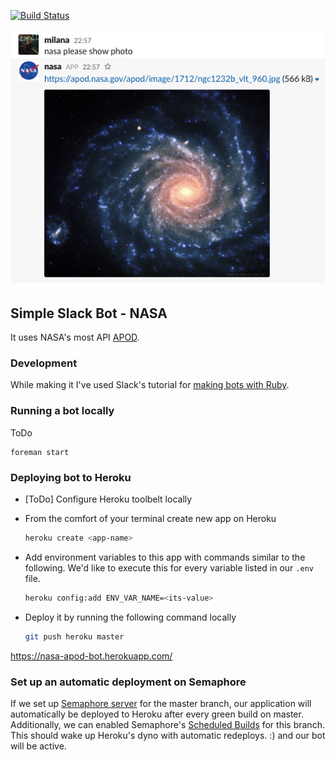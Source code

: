 [![Build Status](https://semaphoreci.com/api/v1/projects/3e0d49e4-8e5e-48d4-9a1f-9308bd19b3cf/1695126/badge.svg)](https://semaphoreci.com/mstojadinov/nasa)

![hello](public/hello-world.png)

## Simple Slack Bot - NASA

It uses NASA's most API [APOD].

### Development

While making it I've used Slack's tutorial for [making bots with Ruby](https://github.com/slack-ruby/slack-ruby-bot/blob/master/TUTORIAL.md "Slack-Ruby-Bot Tutorial").

### Running a bot locally

ToDo

```
foreman start
```

### Deploying bot to Heroku

- [ToDo] Configure Heroku toolbelt locally
- From the comfort of your terminal create new app on Heroku

    ```bash
    heroku create <app-name>
    ```
- Add environment variables to this app with commands similar to the following.
We'd like to execute this for every variable listed in our `.env` file.

    ```bash
    heroku config:add ENV_VAR_NAME=<its-value>
    ```

- Deploy it by running the following command locally

    ```bash
    git push heroku master
    ```
https://nasa-apod-bot.herokuapp.com/

### Set up an automatic deployment on Semaphore

If we set up [Semaphore server] for the master branch,
our application will automatically be deployed to Heroku after every green build on master.
Additionally, we can enabled Semaphore's [Scheduled Builds] for this branch.
This should wake up Heroku's dyno with automatic redeploys.
:) and our bot will be active.

[APOD]: https://api.nasa.gov/api.html#apod
[making bots with Ruby]: https//github.com/slack-ruby/slack-ruby-bot/blob/master/TUTORIAL.md
[Semaphore server]: https://semaphoreci.com/docs/deploying-to-heroku.html
[Scheduled Builds]: https://semaphoreci.com/docs/scheduling-builds.html
